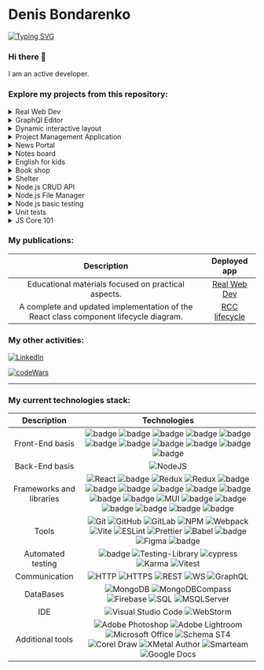 <!--
**ExIxIxS/ExIxIxS** is a ✨ _special_ ✨ repository because its `README.md` (this file) appears on your GitHub profile.
-->
# Denis Bondarenko
[![Typing SVG](https://readme-typing-svg.demolab.com?font=Helvetica&size=28&pause=1000&color=000000&vCenter=true&width=450&height=40&lines=Front-End+developer;Full-Stack+developer;Technical+writer)](https://github.com/ExIxIxS)

### Hi there 👋
I am an active developer.

### Explore my projects from this repository:


<details><summary>Real Web Dev</summary>
  <br>

  | Description | Deployed app | Repository | Technologies stack |
  | :---: | :---: | :---: | :---: |
  | An educational full-stack application focused on Front-end development, with an emphasis on practical aspects. | [Real Web Dev](https://real-web-dev.vercel.app/) |  not public | Next.Js, Node.Js, React, TypeScript, Ramda, Date-fns, React-markdown, MongoDB, mongoose,   MongoDBCompass, framer-motion, REST API, HTML5, MUI, CSS-in-JS, Markdown, Git, Githab, Obsidian, Jest, React testing library, RDW |
  
![image](https://github.com/user-attachments/assets/27dc1c53-2964-46d1-9992-9ece710c761b)

</details>

<details><summary>GraphQl Editor</summary>
  <br>

  | Description | Deployed app | Repository | Technologies stack |
  | :---: | :---: | :---: | :---: |
  | React application that is a playground/IDE for StarWars GraphQL API requests. The project was created in collaboration of a 3 developers team: [Demo Video](https://www.youtube.com/watch?v=DMVelvvaQA8) | [StarWars GraphQL](https://rsschool-graphiql.netlify.app) |  [StarWars GraphQL](https://github.com/ExIxIxS/react-graphql-editor) | React, TypeScript, Redux + Redux toolkit, Codemirror, Mui, Firebase, i18next, Sass, GraphQl, Vite, RDW |

![image](https://github.com/ExIxIxS/ExIxIxS/assets/106703414/989c3ef9-e30d-41b3-afe1-25f2d7b05b62)

</details>

<details><summary>Dynamic interactive layout</summary>
  <br>

  | Description | Deployed app | Repository | Technologies stack |
  | :---: | :---: | :---: | :---: |
  | React application that will recursively render any cross-elements interactive layout based on provided from a JSON-server definition that consists of known elements types | localhost deploy only because of JSON-server |  [React Dynamic Layout](https://github.com/ExIxIxS/react-dynamic-layout) | React, TypeScript, Redux + Redux Toolkit, JSON-server, HTML5, CSS3 |

![image](https://github.com/ExIxIxS/ExIxIxS/assets/106703414/263a6b50-260c-487e-b688-63cc591b5991)

</details>

<details><summary>Project Management Application</summary>
  <br>

  | Description | Deployed app | Repository | Technologies stack |
  | :---: | :---: | :---: | :---: |
  | Angular project management application with advanced localization, interface customization options and interactive features | temporarily not available | [PMA NG App](https://github.com/ExIxIxS/PMA_FrontEnd) | Angular, TypeScript, RxJS, Angular material, REST API, HTML5, SASS, Karma |

  ![Screenshot 2023-02-25 153838](https://user-images.githubusercontent.com/106703414/221362861-66f7d008-50da-4f6b-b709-7dfcfd91d93d.jpg)

</details>

<details><summary>News Portal</summary>
  <br>

  | Description | Deployed app | Repository | Technologies stack |
  | :---: | :---: | :---: | :---: |
  | TypeScript News API app with original style | localhost deploy only because of API key license | [News API](https://github.com/ExIxIxS/TS_News_API) | TypeScript, WebPack, HTML5, CSS |

  ![image](https://user-images.githubusercontent.com/106703414/200328484-abbcb005-d323-49e1-98b4-50dfa6f29aad.png)
</details>

<details><summary>Notes board</summary>
  <br>

  | Description | Deployed app | Repository | Technologies stack |
  | :---: | :---: | :---: | :---: |
  | VanillaJS app based on advanced class components approach | [Notes board](https://exixixs.github.io/notes_board/) |  [Notes board](https://github.com/ExIxIxS/notes_board) | JavaScript, HTML5, SASS, BEM, RDW |

  ![image](https://github.com/ExIxIxS/ExIxIxS/assets/106703414/c7c4ee76-d64c-4406-be78-6bfc7149fff5)

</details>

<details><summary>English for kids</summary>
  <br>

  | Description | Deployed app | Repository | Technologies stack |
  | :---: | :---: | :---: | :---: |
  | All-ages friendly VanillaJS application  with interactive learning modes and statistic |  [English for kids](https://exixixs.github.io/english_for_kids_app/) | [English for kids](https://github.com/ExIxIxS/english_for_kids) | JavaScript, WebPack, HTML5, CSS |

  ![Screenshot 2022-10-17 141612-02](https://user-images.githubusercontent.com/106703414/196179615-5544872f-47b5-4ab6-9533-5a604978bb8b.jpg)
  
</details>

<details><summary>Book shop</summary>
  <br>

  | Description | Deployed app | Repository | Technologies stack |
  | :---: | :---: | :---: | :---: |
  | Simple and elegant shop VanillaJS application |  [Book MooD](https://exixixs.github.io/book_shop/pages/main/) | [Book MooD](https://github.com/ExIxIxS/book_shop) | JavaScript, HTML5, CSS |

  ![Screenshot 2023-02-28 185403](https://user-images.githubusercontent.com/106703414/221940170-af8c1e14-37e5-45b9-9452-a992d0308c0a.jpg)

</details>

<details><summary>Shelter</summary>
  <br>

  | Description | Deployed app | Repository | Technologies stack |
  | :---: | :---: | :---: | :---: |
  | Cozy VanillaJS application with adaptive layot implemented in strict accordance with the designer's Figma layout  | [Shelter](https://exixixs.github.io/shelter/pages/main/) | [Shelter](https://github.com/ExIxIxS/shelter) | Figma, JavaScript, HTML5, CSS |

  ![Screenshot 2023-02-28 190742](https://user-images.githubusercontent.com/106703414/221941778-9ae91092-c4df-4aee-8451-2c8930a45d64.jpg)
</details>

<details><summary>Node.js CRUD API</summary>
  <br>

  | Description | Deployed app | Repository | Technologies stack |
  | :---: | :---: | :---: | :---: |
  | Node.js simple CRUD API application uses modern Node.js features | --- | [CRUD API](https://github.com/ExIxIxS/NodeJS-CRUD-API) | Node.js, REST API |

</details>

<details><summary>Node.js File Manager</summary>
  <br>

  | Description | Deployed app | Repository | Technologies stack |
  | :---: | :---: | :---: | :---: |
  | Node.js File Manager application with basic file operations and uses modern Node.js features | --- | [File Manager](https://github.com/ExIxIxS/nodejs_file_manager) | Node.js |

</details>

<details><summary>Node.js basic testing</summary>
  <br>

  | Description | Deployed app | Repository | Technologies stack |
  | :---: | :---: | :---: | :---: |
  | My own implementation different tests for provided ready-to-use Node.js modules | --- | [Basic testing](https://github.com/ExIxIxS/nodeJS-basic-testing) | Node.js, Jest |

</details>

<details><summary>Unit tests</summary>
  <br>

  | Description | Deployed app | Repository | Technologies stack |
  | :---: | :---: | :---: | :---: |
  | My custom implementation of the part of lodash library in TDD workflow with unit test coverage | --- | [Unit Tests](https://github.com/ExIxIxS/unit_tests/tree/TDD-workflow) | JavaScript, Jest, JSDoc |
</details>

<details><summary>JS Core 101</summary>
  <br>

  | Description | Deployed app | Repository | Technologies stack |
  | :---: | :---: | :---: | :---: |
  | Essential and powerful JS Core exercises with my own solutions | --- | [JS Core 101](https://github.com/ExIxIxS/core-js-101) | JavaScript |
</details>

### My publications:

  | Description | Deployed app |
  | :---: | :---: |
  | Educational materials focused on practical aspects. |  [Real Web Dev](https://real-web-dev.vercel.app/)  | 
  | A complete and updated implementation of the React class component lifecycle diagram. | [RCC lifecycle](https://exixixs.github.io/react_component_lifecycle/) |

### My other activities:
[![LinkedIn](https://img.shields.io/badge/LinkedIn-0077B5?style=for-the-badge&logo=linkedin&logoColor=white)](http://linkedin.com/in/denis-bondarenko-pl)

[![codeWars](https://www.codewars.com/users/ExIxIxS/badges/small?theme=light)](https://www.codewars.com/users/ExIxIxS)

__________________________________

### My current technologies stack:
  | Description | Technologies |
  | :---: | :---: |
  | Front-End basis | ![badge](https://img.shields.io/badge/JavaScript-323330?style=for-the-badge&logo=javascript&logoColor=F7DF1E) ![badge](https://img.shields.io/badge/TypeScript-007ACC?style=for-the-badge&logo=typescript&logoColor=white) ![badge](https://img.shields.io/badge/HTML5-E34F26?style=for-the-badge&logo=html5&logoColor=white) ![badge](https://img.shields.io/badge/CSS3-1572B6?style=for-the-badge&logo=css3&logoColor=white) ![badge](https://img.shields.io/badge/Sass-CC6699?style=for-the-badge&logo=sass&logoColor=white) ![badge](https://img.shields.io/badge/CSS_in_JS-CC6699?style=for-the-badge&logo=csswizardry&logoColor=white) ![badge](https://img.shields.io/badge/Styled_components-CC6699?style=for-the-badge&logo=styledcomponents&logoColor=white) ![badge](https://img.shields.io/badge/json-5E5C5C?style=for-the-badge&logo=json&logoColor=white) ![badge](https://img.shields.io/badge/bem-6DA55F?style=for-the-badge&logo=bem&logoColor=white) ![badge](https://img.shields.io/badge/rwd-6DA55F?style=for-the-badge&logo=rwd&logoColor=white) ![badge](https://img.shields.io/badge/markdown-5E5C5C?style=for-the-badge&logo=markdown&logoColor=white) |
  | Back-End basis | ![NodeJS](https://img.shields.io/badge/node.js-6DA55F?style=for-the-badge&logo=node.js&logoColor=white) |
  | Frameworks and libraries | ![React](https://img.shields.io/badge/react-%2320232a.svg?style=for-the-badge&logo=react&logoColor=%2361DAFB) ![badge](https://img.shields.io/badge/next.js-FFFFFF?style=for-the-badge&logo=nextdotjs&logoColor=black) ![Redux](https://img.shields.io/badge/redux-%23593d88.svg?style=for-the-badge&logo=redux&logoColor=white) ![Redux](https://img.shields.io/badge/redux_toolkit-%23593d88.svg?style=for-the-badge&logo=redux&logoColor=white) ![badge](https://img.shields.io/badge/i18next-FFFFFF?style=for-the-badge&logo=i18next&logoColor=26A69A) ![badge](https://img.shields.io/badge/react_hook_form-EC5990?style=for-the-badge&logo=reacthookform&logoColor=white) ![badge](https://img.shields.io/badge/yup-FFAE1A?style=for-the-badge&logo=yup&logoColor=white) ![badge](https://img.shields.io/badge/axios-5A29E4?style=for-the-badge&logo=axios&logoColor=white) ![badge](https://img.shields.io/badge/ag_grid-0072EF?style=for-the-badge&logo=agdotgrid&logoColor=white) ![badge](https://img.shields.io/badge/tanStack_query-FF4154?style=for-the-badge&logo=reactquery&logoColor=white) ![badge](https://img.shields.io/badge/ramda-C925D1?style=for-the-badge&logo=ramda&logoColor=white) ![badge](https://img.shields.io/badge/date_fns-770C56?style=for-the-badge&logo=datefns&logoColor=white) ![MUI](https://img.shields.io/badge/MUI-%230081CB.svg?style=for-the-badge&logo=mui&logoColor=white) ![badge](https://img.shields.io/badge/bootstrap-230081CB?style=for-the-badge&logo=bootstrap&logoColor=white) ![badge](https://img.shields.io/badge/framer_motion-0055FF?style=for-the-badge&logo=framer&logoColor=white) ![badge](https://img.shields.io/badge/gsap-88CE02?style=for-the-badge&logo=greensock&logoColor=white) ![badge](https://img.shields.io/badge/Angular-DD0031?style=for-the-badge&logo=angular&logoColor=white) ![badge](https://img.shields.io/badge/rxjs-%23B7178C.svg?style=for-the-badge&logo=reactivex&logoColor=white) ![badge](https://img.shields.io/badge/angular_material-%230081CB.svg?style=for-the-badge&logo=materialdesign&logoColor=white) |
  | Tools | ![Git](https://img.shields.io/badge/git-%23F05033.svg?style=for-the-badge&logo=git&logoColor=white) ![GitHub](https://img.shields.io/badge/github-%23121011.svg?style=for-the-badge&logo=github&logoColor=white) ![GitLab](https://img.shields.io/badge/gitlab-%23121011.svg?style=for-the-badge&logo=gitlab&logoColor=white) ![NPM](https://img.shields.io/badge/NPM-%23CB3837.svg?style=for-the-badge&logo=npm&logoColor=white) ![Webpack](https://img.shields.io/badge/webpack-%238DD6F9.svg?style=for-the-badge&logo=webpack&logoColor=black) ![Vite](https://img.shields.io/badge/vite-%23646CFF.svg?style=for-the-badge&logo=vite&logoColor=white) ![ESLint](https://img.shields.io/badge/ESLint-4B3263?style=for-the-badge&logo=eslint&logoColor=white) ![Prettier](https://img.shields.io/badge/Prettier-4B3263?style=for-the-badge&logo=prettier&logoColor=white) ![Babel](https://img.shields.io/badge/Babel-4B3263?style=for-the-badge&logo=babel&logoColor=white)  ![badge](https://img.shields.io/badge/Stylelint-CC6699?style=for-the-badge&logo=stylelint&logoColor=white) ![Figma](https://img.shields.io/badge/figma-%23F24E1E.svg?style=for-the-badge&logo=figma&logoColor=white) ![badge](https://img.shields.io/badge/chrome_devtools-4285F4?style=for-the-badge&logo=chromewebstore&logoColor=white) |
  | Automated  testing | ![badge](https://img.shields.io/badge/Jest-C21325?style=for-the-badge&logo=jest&logoColor=white) ![Testing-Library](https://img.shields.io/badge/Testing_Library-%23E33332?style=for-the-badge&logo=testing-library&logoColor=white) ![cypress](https://img.shields.io/badge/-cypress-%23E5E5E5?style=for-the-badge&logo=cypress&logoColor=058a5e) ![Karma](https://img.shields.io/badge/Karma-%23E33332?style=for-the-badge&logo=karma&logoColor=white) ![Vitest](https://img.shields.io/badge/Vitest-6E9F18?style=for-the-badge&logo=vitest&logoColor=white) |
  | Communication | ![HTTP](https://img.shields.io/badge/HTTP-1572B6?style=for-the-badge&logo=http&logoColor=white) ![HTTPS](https://img.shields.io/badge/HTTPS-1572B6?style=for-the-badge&logo=https&logoColor=white) ![REST](https://img.shields.io/badge/REST-1572B6?style=for-the-badge&logo=rest&logoColor=white) ![WS](https://img.shields.io/badge/Web_Socket-1572B6?style=for-the-badge&logo=web-socket&logoColor=white) ![GraphQL](https://img.shields.io/badge/-GraphQL-E10098?style=for-the-badge&logo=graphql&logoColor=white) |
  | DataBases | ![MongoDB](https://img.shields.io/badge/MongoDB-%234ea94b.svg?style=for-the-badge&logo=mongodb&logoColor=white) ![MongoDBCompass](https://img.shields.io/badge/MongoDB_Compass-%234ea94b.svg?style=for-the-badge&logo=mongodb&logoColor=white) ![Firebase](https://img.shields.io/badge/Firebase-DD2C00?style=for-the-badge&logo=Firebase&logoColor=white) ![SQL](https://img.shields.io/badge/SQL-4479A1?style=for-the-badge&logo=mysql&logoColor=white) ![MSQLServer](https://img.shields.io/badge/MSQLServer-4479A1?style=for-the-badge&logo=mysql&logoColor=white) |
  | IDE | ![Visual Studio Code](https://img.shields.io/badge/Visual%20Studio%20Code-0078d7.svg?style=for-the-badge&logo=visual-studio-code&logoColor=white) ![WebStorm](https://img.shields.io/badge/WebStorm-000000.svg?style=for-the-badge&logo=WebStorm&logoColor=white) |
  | Additional tools | ![Adobe Photoshop](https://img.shields.io/badge/adobe%20photoshop-%2331A8FF.svg?style=for-the-badge&logo=adobe%20photoshop&logoColor=white) ![Adobe Lightroom](https://img.shields.io/badge/Adobe%20Lightroom-31A8FF.svg?style=for-the-badge&logo=Adobe%20Lightroom&logoColor=white) ![Microsoft Office](https://img.shields.io/badge/Microsoft_Office-D83B01?style=for-the-badge&logo=microsoft-office&logoColor=white) ![Schema ST4](https://img.shields.io/badge/Schema_ST4-1572B6?style=for-the-badge&logo=Schema-ST4&logoColor=white) ![Corel Draw](https://img.shields.io/badge/corel_draw-000000?style=for-the-badge&logo=coreldraw&logoColor=white) ![XMetal Author](https://img.shields.io/badge/XMetal_Author-1572B6?style=for-the-badge&logo=XMetal-Author&logoColor=white) ![Smarteam](https://img.shields.io/badge/Smarteam-1572B6?style=for-the-badge&logo=Smarteam&logoColor=white) ![Google Docs](https://img.shields.io/badge/Google_Docs-4285F4?style=for-the-badge&logo=googledocs&logoColor=white)  |


